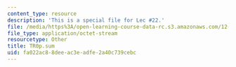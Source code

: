 ```yaml
---
content_type: resource
description: 'This is a special file for Lec #22.'
file: /media/https%3A/open-learning-course-data-rc.s3.amazonaws.com/12-540-principles-of-the-global-positioning-system-spring-2012/fa022ac88deeac3eadfe2a40c739cebc_TR0p.sum
file_type: application/octet-stream
resourcetype: Other
title: TR0p.sum
uid: fa022ac8-8dee-ac3e-adfe-2a40c739cebc
---
```


